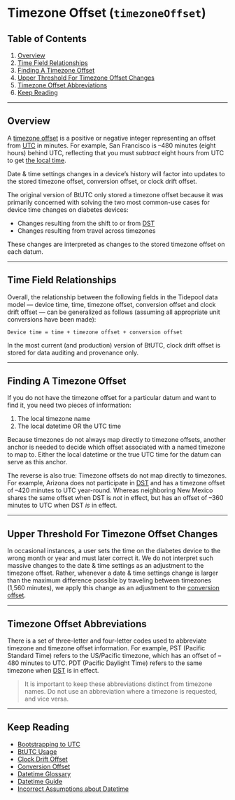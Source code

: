 # Timezone Offset (`timezoneOffset`)

## Table of Contents

1. [Overview](#overview)
2. [Time Field Relationships](#time-field-relationships)
3. [Finding A Timezone Offset](#finding-a-timezone-offset)
4. [Upper Threshold For Timezone Offset Changes](#upper-threshold-for-timezone-offset-changes)
5. [Timezone Offset Abbreviations](#timezone-offset-abbreviations)
6. [Keep Reading](#keep-reading)

---

## Overview

A [timezone offset](../glossary.md#timezone-offset) is a positive or negative integer representing an offset from [UTC](../glossary.md#utc) in minutes. For example, San Francisco is –480 minutes (eight hours) behind UTC, reflecting that you must *subtract* eight hours from UTC to get [the local time]( https://www.timeanddate.com/worldclock/difference.html?p1=3875).

Date & time settings changes in a device’s history will factor into updates to the stored timezone offset, conversion offset, or clock drift offset.

The original version of BtUTC only stored a timezone offset because it was primarily concerned with solving the two most common-use cases for device time changes on diabetes devices:

* Changes resulting from the shift to or from [DST](../glossary.md#dst)
* Changes resulting from travel across timezones

These changes are interpreted as changes to the stored timezone offset on each datum.

---

## Time Field Relationships

Overall, the relationship between the following fields in the Tidepool data model — device time, time, timezone offset, conversion offset and clock drift offset — can be generalized as follows (assuming all appropriate unit conversions have been made):

`Device time = time + timezone offset + conversion offset`

In the most current (and production) version of BtUTC, clock drift offset is stored for data auditing and provenance only.

---

## Finding A Timezone Offset

If you do not have the timezone offset for a particular datum and want to find it, you need two pieces of information:

1. The local timezone name
2. The local datetime OR the UTC time

Because timezones do not always map directly to timezone offsets, another anchor is needed to decide which offset associated with a named timezone to map to. Either the local datetime or the true UTC time for the datum can serve as this anchor.

The reverse is also true: Timezone offsets do not map directly to timezones. For example, Arizona does not participate in [DST](../glossary.md#utc) and has a timezone offset of –420 minutes to UTC year-round. Whereas neighboring New Mexico shares the same offset when DST is *not* in effect, but has an offset of –360 minutes to UTC when DST *is* in effect.

---

## Upper Threshold For Timezone Offset Changes

In occasional instances, a user sets the time on the diabetes device to the wrong month or year and must later correct it. We do not interpret such massive changes to the date & time settings as an adjustment to the timezone offset. Rather, whenever a date & time settings change is larger than the maximum difference possible by traveling between timezones (1,560 minutes), we apply this change as an adjustment to the [conversion offset](./conversion.md).

---

## Timezone Offset Abbreviations

There is a set of three-letter and four-letter codes used to abbreviate timezone and timezone offset information. For example, PST (Pacific Standard Time) refers to the US/Pacific timezone, which has an offset of –480 minutes to UTC. PDT (Pacific Daylight Time) refers to the same timezone when [DST](../glossary.md#dst) is in effect.

<!-- theme: info -->

> It is important to keep these abbreviations distinct from timezone names. Do not use an abbreviation where a timezone is requested, and vice versa.

---

## Keep Reading

* [Bootstrapping to UTC](../btutc.md)
* [BtUTC Usage](./usage.md)
* [Clock Drift Offset](./clock-drift.md)
* [Conversion Offset](./conversion.md)
* [Datetime Glossary](../glossary.md)
* [Datetime Guide](../../datetime.md)
* [Incorrect Assumptions about Datetime](../assumptions.md)
